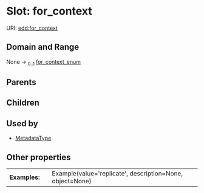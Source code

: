 
# Slot: for_context



URI: [edd:for_context](https://w3id.org/eddfor_context)


## Domain and Range

None &#8594;  <sub>0..1</sub> [for_context_enum](for_context_enum.md)

## Parents


## Children


## Used by

 * [MetadataType](MetadataType.md)

## Other properties

|  |  |  |
| --- | --- | --- |
| **Examples:** | | Example(value='replicate', description=None, object=None) |